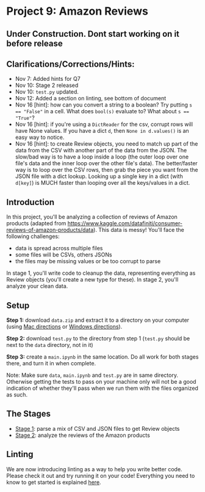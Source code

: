 # Project 9: Amazon Reviews
## Under Construction. Dont start working on it before release


## Clarifications/Corrections/Hints:
* Nov 7: Added hints for Q7
* Nov 10: Stage 2 released
* Nov 10: `test.py` updated.
* Nov 12: Added a section on linting, see bottom of document
* Nov 16 [hint]: how can you convert a string to a boolean?  Try putting `s == "False"` in a cell.  What does `bool(s)` evaluate to?  What about `s == "True"`?
* Nov 16 [hint]: if you're using a `DictReader` for the csv, corrupt rows will have None values.  If you have a dict `d`, then `None in d.values()` is an easy way to notice.
* Nov 16 [hint]: to create Review objects, you need to match up part of the data from the CSV with another part of the data from the JSON.  The slow/bad way is to have a loop inside a loop (the outer loop over one file's data and the inner loop over the other file's data).  The better/faster way is to loop over the CSV rows, then grab the piece you want from the JSON file with a dict lookup.  Looking up a single key in a dict (with `d[key]`) is MUCH faster than looping over all the keys/values in a dict.

## Introduction

In this project, you'll be analyzing a collection of reviews of Amazon products (adapted from https://www.kaggle.com/datafiniti/consumer-reviews-of-amazon-products/data).
This data is messy!  You'll face the following challenges:

* data is spread across multiple files
* some files will be CSVs, others JSONs
* the files may be missing values or be too corrupt to parse

In stage 1, you'll write code to cleanup the data, representing
everything as Review objects (you'll create a new type for these).  In
stage 2, you'll analyze your clean data.

## Setup

**Step 1:** download `data.zip` and extract it to a directory on your
computer (using [Mac directions](http://osxdaily.com/2017/11/05/how-open-zip-file-mac/) or
[Windows directions](https://support.microsoft.com/en-us/help/4028088/windows-zip-and-unzip-files)).

**Step 2:** download `test.py` to the directory from step 1 (`test.py` should be next to the `data` directory, not in it)

**Step 3:** create a `main.ipynb` in the same location.  Do all work for both stages there, and turn it in when complete.

Note: Make sure `data`, `main.ipynb` and `test.py` are in same directory.  Otherwise getting the tests to pass on your machine only will not be a good indication of whether they'll pass when we run them with the files organized as such.

## The Stages

* [Stage 1](stage1.md): parse a mix of CSV and JSON files to get Review objects
* [Stage 2](stage2.md): analyze the reviews of the Amazon products

## Linting

We are now introducing linting as a way to help you write better code. Please check it out
and try running it on your code! Everything you need to know to get started is explained
[here](../../linter/README.md).
